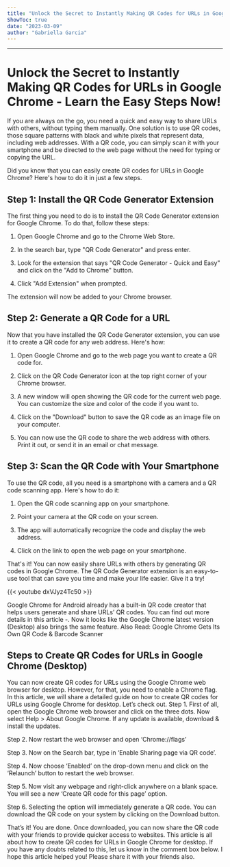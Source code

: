 ```yaml
---
title: "Unlock the Secret to Instantly Making QR Codes for URLs in Google Chrome - Learn the Easy Steps Now!"
ShowToc: true 
date: "2023-03-09"
author: "Gabriella Garcia"
---
```

*****
# Unlock the Secret to Instantly Making QR Codes for URLs in Google Chrome - Learn the Easy Steps Now!

If you are always on the go, you need a quick and easy way to share URLs with others, without typing them manually. One solution is to use QR codes, those square patterns with black and white pixels that represent data, including web addresses. With a QR code, you can simply scan it with your smartphone and be directed to the web page without the need for typing or copying the URL.

Did you know that you can easily create QR codes for URLs in Google Chrome? Here's how to do it in just a few steps.

## Step 1: Install the QR Code Generator Extension

The first thing you need to do is to install the QR Code Generator extension for Google Chrome. To do that, follow these steps:

1. Open Google Chrome and go to the Chrome Web Store.

2. In the search bar, type "QR Code Generator" and press enter.

3. Look for the extension that says "QR Code Generator - Quick and Easy" and click on the "Add to Chrome" button.

4. Click "Add Extension" when prompted.

The extension will now be added to your Chrome browser.

## Step 2: Generate a QR Code for a URL

Now that you have installed the QR Code Generator extension, you can use it to create a QR code for any web address. Here's how:

1. Open Google Chrome and go to the web page you want to create a QR code for.

2. Click on the QR Code Generator icon at the top right corner of your Chrome browser.

3. A new window will open showing the QR code for the current web page. You can customize the size and color of the code if you want to.

4. Click on the "Download" button to save the QR code as an image file on your computer.

5. You can now use the QR code to share the web address with others. Print it out, or send it in an email or chat message.

## Step 3: Scan the QR Code with Your Smartphone

To use the QR code, all you need is a smartphone with a camera and a QR code scanning app. Here's how to do it:

1. Open the QR code scanning app on your smartphone.

2. Point your camera at the QR code on your screen.

3. The app will automatically recognize the code and display the web address.

4. Click on the link to open the web page on your smartphone.

That's it! You can now easily share URLs with others by generating QR codes in Google Chrome. The QR Code Generator extension is an easy-to-use tool that can save you time and make your life easier. Give it a try!

{{< youtube dxVJyz4Tc50 >}} 



Google Chrome for Android already has a built-in QR code creator that helps users generate and share URLs’ QR codes. You can find out more details in this article -. Now it looks like the Google Chrome latest version (Desktop) also brings the same feature.
Also Read: Google Chrome Gets Its Own QR Code & Barcode Scanner

 
## Steps to Create QR Codes for URLs in Google Chrome (Desktop)


You can now create QR codes for URLs using the Google Chrome web browser for desktop. However, for that, you need to enable a Chrome flag. In this article, we will share a detailed guide on how to create QR codes for URLs using Google Chrome for desktop. Let’s check out.
Step 1. First of all, open the Google Chrome web browser and click on the three dots. Now select Help > About Google Chrome. If any update is available, download & install the updates.

Step 2. Now restart the web browser and open ‘Chrome://flags’

Step 3. Now on the Search bar, type in ‘Enable Sharing page via QR code’.

Step 4. Now choose ‘Enabled’ on the drop-down menu and click on the ‘Relaunch’ button to restart the web browser.

Step 5. Now visit any webpage and right-click anywhere on a blank space. You will see a new ‘Create QR code for this page’ option.

Step 6. Selecting the option will immediately generate a QR code. You can download the QR code on your system by clicking on the Download button.

That’s it! You are done. Once downloaded, you can now share the QR code with your friends to provide quicker access to websites.
This article is all about how to create QR codes for URLs in Google Chrome for desktop. If you have any doubts related to this, let us know in the comment box below. I hope this article helped you! Please share it with your friends also.




